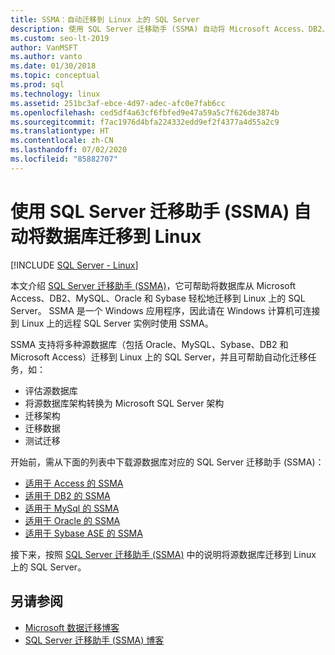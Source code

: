 ```yaml
---
title: SSMA：自动迁移到 Linux 上的 SQL Server
description: 使用 SQL Server 迁移助手 (SSMA) 自动将 Microsoft Access、DB2、MySQL、Oracle 和 Sybase 数据库迁移到 Linux 上的 SQL Server。
ms.custom: seo-lt-2019
author: VanMSFT
ms.author: vanto
ms.date: 01/30/2018
ms.topic: conceptual
ms.prod: sql
ms.technology: linux
ms.assetid: 251bc3af-ebce-4d97-adec-afc0e7fab6cc
ms.openlocfilehash: ced5df4a63cf6fbfed9e47a59a5c7f626de3874b
ms.sourcegitcommit: f7ac1976d4bfa224332edd9ef2f4377a4d55a2c9
ms.translationtype: HT
ms.contentlocale: zh-CN
ms.lasthandoff: 07/02/2020
ms.locfileid: "85882707"
---
```

# <a name="automate-database-migration-to-linux-with-the-sql-server-migration-assistant-ssma"></a>使用 SQL Server 迁移助手 (SSMA) 自动将数据库迁移到 Linux

[!INCLUDE [SQL Server - Linux](../includes/applies-to-version/sql-linux.md)]

本文介绍 [SQL Server 迁移助手 (SSMA)](https://msdn.microsoft.com/library/mt613434.aspx)，它可帮助将数据库从 Microsoft Access、DB2、MySQL、Oracle 和 Sybase 轻松地迁移到 Linux 上的 SQL Server。 SSMA 是一个 Windows 应用程序，因此请在 Windows 计算机可连接到 Linux 上的远程 SQL Server 实例时使用 SSMA。 

SSMA 支持将多种源数据库（包括 Oracle、MySQL、Sybase、DB2 和 Microsoft Access）迁移到 Linux 上的 SQL Server，并且可帮助自动化迁移任务，如：

- 评估源数据库
- 将源数据库架构转换为 Microsoft SQL Server 架构
- 迁移架构
- 迁移数据
- 测试迁移

开始前，需从下面的列表中下载源数据库对应的 SQL Server 迁移助手 (SSMA)：
- [适用于 Access 的 SSMA](https://aka.ms/ssmaforaccess)
- [适用于 DB2 的 SSMA](https://aka.ms/ssmafordb2)
- [适用于 MySql 的 SSMA](https://aka.ms/ssmaformysql) 
- [适用于 Oracle 的 SSMA](https://aka.ms/ssmafororacle)
- [适用于 Sybase ASE 的 SSMA](https://aka.ms/ssmaforsybase) 

接下来，按照 [SQL Server 迁移助手 (SSMA)](https://msdn.microsoft.com/library/mt613434.aspx) 中的说明将源数据库迁移到 Linux 上的 SQL Server。

## <a name="see-also"></a>另请参阅
- [Microsoft 数据迁移博客](https://blogs.msdn.microsoft.com/datamigration)
- [SQL Server 迁移助手 (SSMA) 博客](https://blogs.msdn.microsoft.com/ssma/)

